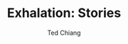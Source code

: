 ---
title: "Exhalation: Stories"
subtitle: 
author: Ted Chiang
author_last: Chiang
slug: chiang-exhalation
type: fiction
img: true
genre: science fiction
isbn: 9781101947883
goodreads_id: 41160292
pages: 352
publish_year: 2019
rating: 
date_started:
date_completed:
priority: high
---